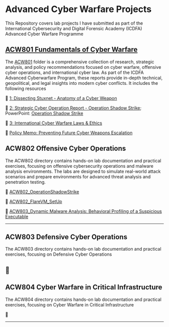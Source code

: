 # Advanced Cyber Warfare Projects 

This Repository covers lab projects I have submitted as part of the International Cybersecurity and Digital Forensic Academy (ICDFA) Advanced Cyber Warfare Programme

## [ACW801	Fundamentals of Cyber Warfare](https://github.com/reyincyber/Cyberwarfare/tree/4c6bd8a2a755e326f6d6ce46493cdb902ece0714/ACW801)

The [ACW801](https://github.com/reyincyber/Cyberwarfare/tree/4c6bd8a2a755e326f6d6ce46493cdb902ece0714/ACW801) folder is a comprehensive collection of research, strategic analysis, and policy recommendations focused on cyber warfare, offensive cyber operations, and international cyber law. As part of the ICDFA Advanced Cyberwarfare Program, these reports provide in-depth technical, geopolitical, and legal insights into modern cyber conflicts. It includes the following resources

📄 [1: Dissecting Stuxnet - Anatomy of a Cyber Weapon](https://github.com/reyincyber/Cyberwarfare/blob/main/ACW801/ACW801_L1%20-%20Dissecting%20Stuxnet%20Anatomy%20of%20a%20Cyber%20Weapon.pdf)

📄 [2: Strategic Cyber Operation Report - Operation Shadow Strike](https://github.com/reyincyber/Cyberwarfare/blob/main/ACW801/ACW801_L2_Strategic%20Cyber%20Operation%20Report-Operation%20Shadow%20Strike.pdf); PowerPoint: [Operation Shadow Strike](https://github.com/reyincyber/Cyberwarfare/blob/main/ACW801/ACW801_%20Operation%20Shadow%20Strike%20Slides.pptx)

📄 [3: International Cyber Warfare Laws & Ethics](https://github.com/reyincyber/Cyberwarfare/blob/main/ACW801/ACW801_L3_International%20Cyber%20Warfare%20Laws%20and%20Ethics.pdf)

📄 [Policy Memo: Preventing Future Cyber Weapons Escalation](https://github.com/reyincyber/Cyberwarfare/blob/main/ACW801/Policy%20Memo%20Recommending%20Safeguards%20To%20Prevent%20Future%20Cyber%20Weapons%20Escalation.pdf)

## ACW802	Offensive Cyber Operations

The ACW802 directory contains hands-on lab documentation and practical exercises, focusing on offensive cybersecurity operations and malware analysis environments. The labs are designed to simulate real-world attack scenarios and prepare environments for advanced threat analysis and penetration testing.

📄 [ACW802_OperationShadowStrike](https://github.com/reyincyber/Cyberwarfare/blob/main/ACW802/ACW802_OperationShadowStrike.pdf)

📄 [ACW802_FlareVM_SetUp](https://github.com/reyincyber/Cyberwarfare/blob/main/ACW802/ACW802_FlareVM_SetUp.pdf)

📄 [ACW803_Dynamic Malware Analysis: Behavioral Profiling of a Suspicious Executable](https://github.com/reyincyber/Cyberwarfare/blob/main/ACW802/ACW802_Dynamic%20Malware%20Analysis.pdf)

---

## ACW803	Defensive Cyber Operations
The ACW803 directory contains hands-on lab documentation and practical exercises, focusing on Defensive Cyber Operations

📄 
--

## ACW804	Cyber Warfare in Critical Infrastructure
The ACW804 directory contains hands-on lab documentation and practical exercises, focusing on Cyber Warfare in Critical Infrastructure

📄 

---
